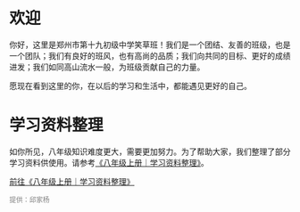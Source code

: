 <meta charset="utf-8">
<meta name="viewport" content="width=device-width, initial-scale=1">
<link href="https://cdn.jsdelivr.net/npm/bootstrap@5.1.2/dist/css/bootstrap.min.css" rel="stylesheet">
<script src="https://cdn.jsdelivr.net/npm/bootstrap@5.1.2/dist/js/bootstrap.bundle.min.js"></script>
<script src="/header.js" type="text/javascript"></script>
<link rel="stylesheet" type="text/css" href="style.css">

# 欢迎

你好，这里是郑州市第十九初级中学笑草班！我们是一个团结、友善的班级，也是一个团队；我们有良好的班风，也有高尚的品质；我们向共同的目标、更好的成绩进发；我们如同高山流水一般，为班级贡献自己的力量。

愿现在看到这里的你，在以后的学习和生活中，都能遇见更好的自己。

# 学习资料整理

如你所见，八年级知识难度更大，需要更加努力。为了帮助大家，我们整理了部分学习资料供使用。请参考<a href="/八年级上册｜学习资料整理.html">《八年级上册｜学习资料整理》</a>。

<a type="button" href="/八年级上册｜学习资料整理.html" class="btn btn-outline-primary">前往《八年级上册｜学习资料整理》</a>
<br />

<p style="color:grey;font-size:12px;clear:both">提供：邱家杨</p>
